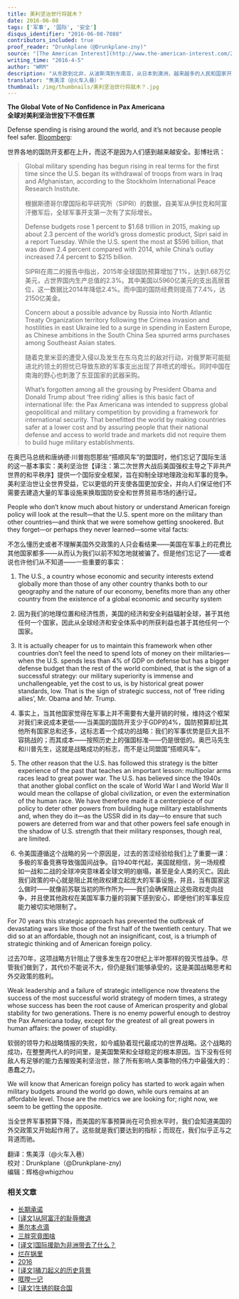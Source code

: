```yaml
---
title: 美利坚治世行将就木？
date: 2016-06-08
tags: ['军事', '国际', '安全']
disqus_identifier: "2016-06-08-7088"
contributors_included: true
proof_reader: "Drunkplane（@Drunkplane-zny)"
source: "[The American Interest](http://www.the-american-interest.com/2016/04/05/the-global-vote-of-no-confidence-in-pax-americana/)"
writing_time: "2016-4-5"
author: "WRM"
description: "从东欧到北非，从波斯湾到东南亚，从日本到澳洲，越来越多的人民和国家开始怀疑自己能否在美国霸权的羽翼之下获得足够的安全，与此同时，一些次级强权逐渐开始相信，以往没人敢动的念头如今已不再那么虚幻，这些信念松动将深刻的改变未来数十年的国际关系…"
translator: "焦美淳（@火车入巷）"
thumbnail: /img/thumbnails/美利坚治世行将就木？.jpg
---
```


**The Global Vote of No Confidence in Pax Americana**  
**全球对美利坚治世投下不信任票**

Defense spending is rising around the world, and it’s not because people feel safer. [Bloomberg](https://www.google.com/url?sa=t&rct=j&q=&esrc=s&source=web&cd=1&cad=rja&uact=8&ved=0ahUKEwjb3e7_lfrLAhUCJiYKHW28CKEQFggdMAA&url=http%3A%2F%2Fwww.bloomberg.com%2Fnews%2Farticles%2F2016-04-04%2Fglobal-military-spending-rose-in-2015-stockholm-peace-institute&usg=AFQjCNGyMgNHcg7H7_deyRgdkNTaBKCdEw):

世界各地的国防开支都在上升，而这不是因为人们感到越来越安全。彭博社讯：


> Global military spending has begun rising in real terms for the first time since the U.S. began its withdrawal of troops from wars in Iraq and Afghanistan, according to the Stockholm International Peace Research Institute.
> 
>  根据斯德哥尔摩国际和平研究所（SIPRI）的数据，自美军从伊拉克和阿富汗撤军后，全球军事开支第一次有了实际增长。
> 
>  Defense budgets rose 1 percent to $1.68 trillion in 2015, making up about 2.3 percent of the world’s gross domestic product, Sipri said in a report Tuesday. While the U.S. spent the most at $596 billion, that was down 2.4 percent compared with 2014, while China’s outlay increased 7.4 percent to $215 billion.
> 
>  SIPRI在周二的报告中指出，2015年全球国防预算增加了1%，达到1.68万亿美元，占世界国内生产总值的2.3%。其中美国以5960亿美元的支出高居首位，这一数据比2014年降低2.4%。而中国的国防经费则提高了7.4%，达2150亿美金。
> 
>  Concern about a possible advance by Russia into North Atlantic Treaty Organization territory following the Crimea invasion and hostilities in east Ukraine led to a surge in spending in Eastern Europe, as Chinese ambitions in the South China Sea spurred arms purchases among Southeast Asian states.
> 
>  随着克里米亚的遭受入侵以及发生在东乌克兰的敌对行动，对俄罗斯可能挺进北约领土的担忧已导致东欧的军事支出出现了井喷式的增长。同时中国在南海的野心也刺激了东亚国家的武器采购。
> 
>  What’s forgotten among all the grousing by President Obama and Donald Trump about ‘free riding’ allies is this basic fact of international life: the Pax Americana was intended to suppress global geopolitical and military competition by providing a framework for international security. That benefitted the world by making countries safer at a lower cost and by assuring people that their national defense and access to world trade and markets did not require them to build huge military establishments.

在奥巴马总统和唐纳德·川普抱怨那些“搭顺风车”的盟国时，他们忘记了国际生活的这一基本事实：美利坚治世【译注：第二次世界大战后美国强权主导之下非共产世界的和平秩序】提供一个国际安全框架，旨在抑制全球地理政治和军事的竞争。美利坚治世让全世界受益，它以更低的开支使各国更加安全，并向人们保证他们不需要去建造大量的军事设施来换取国防安全和世界贸易市场的通行证。

People who don’t know much about history or understand American foreign policy will look at the result—that the U.S. spent more on the military than other countries—and think that we were somehow getting snookered. But they forget—or perhaps they never learned—some vital facts:

不怎么懂历史或者不理解美国外交政策的人只会看结果——美国在军事上的花费比其他国家都多——从而认为我们以前不知怎地就被骗了。但是他们忘记了——或者说也许他们从不知道——一些重要的事实：

1. The U.S., a country whose economic and security interests extend globally more than those of any other country thanks both to our geography and the nature of our economy, benefits more than any other country from the existence of a global economic and security system

1. 因为我们的地理位置和经济性质，美国的经济和安全利益辐射全球，甚于其他任何一个国家，因此从全球经济和安全体系中的所获利益也甚于其他任何一个国家。

2. It is actually cheaper for us to maintain this framework when other countries don’t feel the need to spend lots of money on their militaries—when the U.S. spends less than 4% of GDP on defense but has a bigger defense budget than the rest of the world combined, that is the sign of a successful strategy: our military superiority is immense and unchallengeable, yet the cost to us, is by historical great power standards, low. That is the sign of strategic success, not of ‘free riding allies’, Mr. Obama and Mr. Trump.

2. 事实上，当其他国家觉得在军事上并不需要有大量开销的时候，维持这个框架对我们来说成本更低——当美国的国防开支少于GDP的4%，国防预算却比其他所有国家总和还多，这标志着一个成功的战略：我们的军事优势是巨大且不容挑战的；而其成本——按照历史上的强国标准——仍是很低的。奥巴马先生和川普先生，这就是战略成功的标志，而不是让同盟国“搭顺风车”。

3. The other reason that the U.S. has followed this strategy is the bitter experience of the past that teaches an important lesson: multipolar arms races lead to great power war. The U.S. has believed since the 1940s that another global conflict on the scale of World War I and World War II would mean the collapse of global civilization, or even the extermination of the human race. We have therefore made it a centerpiece of our policy to deter other powers from building huge military establishments and, when they do it—as the USSR did in its day—to ensure that such powers are deterred from war and that other powers feel safe enough in the shadow of U.S. strength that their military responses, though real, are limited.

3. 令美国遵循这个战略的另一个原因是，过去的苦涩经验给我们上了重要一课：多极的军备竞赛导致强国间战争。自1940年代起，美国就相信，另一场规模如一战和二战的全球冲突意味着全球文明的崩塌，甚至是全人类的灭亡。因此我们政策的中心就是阻止其他政权建立起庞大的军事设施，并且，当有国家这么做时——就像前苏联当初的所作所为——我们会确保阻止这些政权走向战争，并且使其他政权在美国军事力量的羽翼下感到安心，即便他们的军事反应能力被切实地限制了。

For 70 years this strategic approach has prevented the outbreak of devastating wars like those of the first half of the twentieth century. That we did so at an affordable, though not an insignificant, cost, is a triumph of strategic thinking and of American foreign policy.

过去70年，这项战略方针阻止了很多发生在20世纪上半叶那样的毁灭性战争。尽管我们做到了，其代价不能说不大，但仍是我们能够承受的，这是美国战略思考和外交政策的胜利。

Weak leadership and a failure of strategic intelligence now threatens the success of the most successful world strategy of modern times, a strategy whose success has been the root cause of American prosperity and global stability for two generations. There is no enemy powerful enough to destroy the Pax Americana today, except for the greatest of all great powers in human affairs: the power of stupidity.

软弱的领导力和战略情报的失败，如今威胁着现代最成功的世界战略。这个战略的成功，在整整两代人的时间里，是美国繁荣和全球稳定的根本原因。当下没有任何敌人有足够的能力去摧毁美利坚治世，除了所有影响人类事物的伟力中最强大的：愚蠢之力。

We will know that American foreign policy has started to work again when military budgets around the world go down, while ours remains at an affordable level. Those are the metrics we are looking for; right now, we seem to be getting the opposite.

当全世界军事预算下降，而美国的军事预算尚在可负担水平时，我们会知道美国的外交政策又开始起作用了。这些就是我们要达到的指标；而现在，我们似乎正与之背道而驰。


翻译：焦美淳（@火车入巷）  
校对：Drunkplane（@Drunkplane-zny)  
编辑：辉格@whigzhou


### 相关文章

* [长期承诺](https://headsalon.org/archives/7199.html "长期承诺")
* [[译文]从阿富汗的耻辱撤退](https://headsalon.org/archives/6955.html "[译文]从阿富汗的耻辱撤退")
* [墨尔本点滴](https://headsalon.org/archives/7627.html "墨尔本点滴")
* [三胖究竟图啥](https://headsalon.org/archives/7639.html "三胖究竟图啥")
* [[译文]国际援助为非洲带去了什么？](https://headsalon.org/archives/7518.html "[译文]国际援助为非洲带去了什么？")
* [烂在锅里](https://headsalon.org/archives/7744.html "烂在锅里")
* [2016](https://headsalon.org/archives/7500.html "2016")
* [[译文]捅刀起义的历史背景](https://headsalon.org/archives/7438.html "[译文]捅刀起义的历史背景")
* [哐嘡一记](https://headsalon.org/archives/7224.html "哐嘡一记")
* [[译文]生锈的联合国](https://headsalon.org/archives/7092.html "[译文]生锈的联合国")
